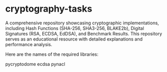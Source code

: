 # cryptography-tasks
A comprehensive repository showcasing cryptographic implementations, including Hash Functions (SHA-256, SHA3-256, BLAKE2b), Digital Signatures (RSA, ECDSA, EdDSA), and Benchmark Results. This repository serves as an educational resource with detailed explanations and performance analysis.



Here are the names of the required libraries:

pycryptodome
ecdsa
pynacl
